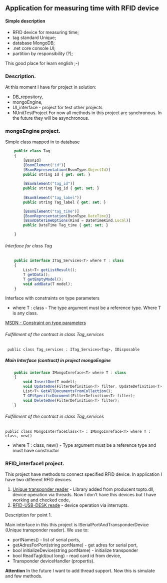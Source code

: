 ## Application for measuring time with RFID device
#### Simple description
- RFID device for measuring time;
- tag standard Unique;
- database MongoDB;
- .net core  console UI;
- partition by responsibility (?);

This good place for learn english ;-)

### Description.
At this moment I have for project in solution:
- DB_repository,
- mongoEngine,
- UI_interface - project for test other projects
- NUnitTestProject
For now all methods in this project are synchronous. In the future they will be asynchronous.

###  mongoEngine project.
Simple class mapped in to database

```javascript
	public class Tag
    {
        [BsonId]
        [BsonElement("id")]
        [BsonRepresentation(BsonType.ObjectId)]
        public string Id { get; set; }
        
        [BsonElement("tag_id")]
        public string Tag_id { get; set; }
      
        [BsonElement("tag_label")]
        public string Tag_label { get; set; }

        [BsonElement("tag_time")]
        [BsonRepresentation(BsonType.DateTime)]
        [BsonDateTimeOptions(Kind = DateTimeKind.Local)]
        public DateTime Tag_time { get; set; }

    }
```
###### Interface for class Tag

```javascript
	public interface ITag_Services<T> where T : class
    {
        List<T> getListResult();
        T getData();
        T getEmptyModel();
        void addData(T model);
    }
```
Interface with constraints on type parameters

- where T : class - The type argument must be a reference type. Where T is any class.

[MSDN - Constraint on type parameters](https://docs.microsoft.com/pl-pl/dotnet/csharp/programming-guide/generics/constraints-on-type-parameters)

###### Fulfillment of the contract in class Tag_services

` public class Tag_services : ITag_Services<Tag>, IDisposable`

##### Main Interface (contract) in project mongoEngine

```javascript
	public interface IMongoInreface<T> where T : class
    {
        void InsertOne(T model);
        void UpdateOne(FilterDefinition<T> filter, UpdateDefinition<T> source);
        List<T> GetAllDocumentsFromCollection();
        T GEtSpecificDocument(FilterDefinition<T> filter);
        void DeleteOne(FilterDefinition<T> filter);
    }
```
###### Fulfillment of the contract in class Tag_services

` public class MongoInterfaceClass<T> : IMongoInreface<T> where T : class, new() `

- where T : class, new() - Type argument must be a reference type and must have constructor

### RFID_interface1 project.
This project have methods to connect specified RFID device. In application I have two different RFID devices.
1.  [Unique transponder reader](http://www.mikrokontrola.pl/index.php) -  Library added from producent topto.dll, device operation via threads. Now I don't have this devices but I have working and checked code,
2. [RFID-USB-DESK reade](https://botland.com.pl/en/inveo-smart-controllers/9123-inveo-rfid-usb-desk-reader-unique-125khz-5903351240840.html) - device operation via interrupts.

Description for  point 1.

Main interface in this this project is ISerialPortAndTransponderDevice (Unique transponder reader). We use to: 
- portNames() - list of serial ports,
- getAdresForPort(string portName) - get adres for serial port,
- bool initializeDevice(string portName) - initialize transponder
- bool ReadTagId(out long) - read card id from device,
- Transponder deviceHandler (propertis).

**Attention**
In the future I want to add thread support. Now this is simulate and few methods.







